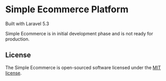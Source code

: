 # Simple Ecommerce Platform

Built with Laravel 5.3

Simple Ecommerce is in initial development phase and is not ready for production.


## License

The Simple Ecommerce is open-sourced software licensed under the [MIT license](http://opensource.org/licenses/MIT).

